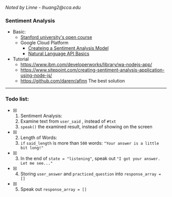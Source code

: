 _Noted by Linne - lhuang2@cca.edu_


### Sentiment Analysis
  - Basic:
    - [Stanford university's open course](https://www.youtube.com/watch?v=sxPBv4Skj98)
    - Google Cloud Platform
      - [Createing a Sentiment Analysis Model](https://cloud.google.com/prediction/docs/sentiment_analysis)
      - [Natural Language API Basics](https://cloud.google.com/natural-language/docs/basics)
  - Tutorial
    - https://www.ibm.com/developerworks/library/wa-nodejs-app/
    - https://www.sitepoint.com/creating-sentiment-analysis-application-using-node-js/
    - https://github.com/darenr/afinn The best solution




---

### Todo list:

- [x] 1. Sentiment Analysis:
   1. Examine text from `user_said` , instead of `#txt`
   2. `speak()` the examined result, instead of showing on the screen
- [x] 2. Length of Words:
   1. `if` `said_length` is more than `500` words: `"Your answer is a little bit long!"`
- [x] 3. In the end of `state = "listening"`, speak out `"I got your answer. Let me see..."`
- [x] 4. Storing `user_answer` and `practiced_question` into `response_array = []`
- [x] 5. Speak out `response_array = []` 





